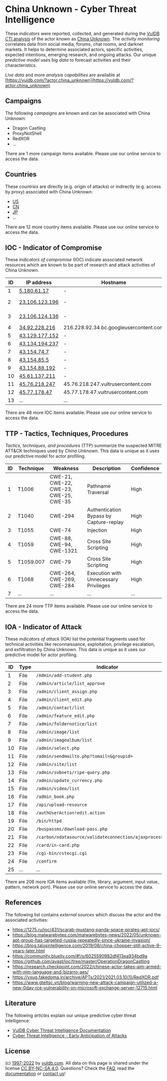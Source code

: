 # China Unknown - Cyber Threat Intelligence

These _indicators_ were reported, collected, and generated during the [VulDB CTI analysis](https://vuldb.com/?kb.cti) of the actor known as [China Unknown](https://vuldb.com/?actor.china_unknown). The _activity monitoring_ correlates data from social media, forums, chat rooms, and darknet markets. It helps to determine associated actors, specific activities, expected intentions, emerging research, and ongoing attacks. Our unique _predictive model_ uses _big data_ to forecast activities and their characteristics.

_Live data_ and more _analysis capabilities_ are available at [https://vuldb.com/?actor.china_unknown](https://vuldb.com/?actor.china_unknown)

## Campaigns

The following _campaigns_ are known and can be associated with China Unknown:

* Dragon Castling
* ProxyNotShell
* RedXOR
* ...

There are 1 more campaign items available. Please use our online service to access the data.

## Countries

These _countries_ are directly (e.g. origin of attacks) or indirectly (e.g. access by proxy) associated with China Unknown:

* [US](https://vuldb.com/?country.us)
* [CN](https://vuldb.com/?country.cn)
* [JP](https://vuldb.com/?country.jp)
* ...

There are 12 more country items available. Please use our online service to access the data.

## IOC - Indicator of Compromise

These _indicators of compromise_ (IOC) indicate associated network resources which are known to be part of research and attack activities of China Unknown.

ID | IP address | Hostname | Campaign | Confidence
-- | ---------- | -------- | -------- | ----------
1 | [5.180.61.17](https://vuldb.com/?ip.5.180.61.17) | - | ProxyNotShell | High
2 | [23.106.123.196](https://vuldb.com/?ip.23.106.123.196) | - | Dragon Castling | High
3 | [23.106.124.136](https://vuldb.com/?ip.23.106.124.136) | - | Dragon Castling | High
4 | [34.92.228.216](https://vuldb.com/?ip.34.92.228.216) | 216.228.92.34.bc.googleusercontent.com | RedXOR | Medium
5 | [43.129.177.152](https://vuldb.com/?ip.43.129.177.152) | - | - | High
6 | [43.134.194.237](https://vuldb.com/?ip.43.134.194.237) | - | - | High
7 | [43.154.74.7](https://vuldb.com/?ip.43.154.74.7) | - | - | High
8 | [43.154.85.5](https://vuldb.com/?ip.43.154.85.5) | - | - | High
9 | [43.154.88.192](https://vuldb.com/?ip.43.154.88.192) | - | - | High
10 | [45.61.137.211](https://vuldb.com/?ip.45.61.137.211) | - | Russia | High
11 | [45.76.218.247](https://vuldb.com/?ip.45.76.218.247) | 45.76.218.247.vultrusercontent.com | - | High
12 | [45.77.178.47](https://vuldb.com/?ip.45.77.178.47) | 45.77.178.47.vultrusercontent.com | - | High
13 | ... | ... | ... | ...

There are 48 more IOC items available. Please use our online service to access the data.

## TTP - Tactics, Techniques, Procedures

_Tactics, techniques, and procedures_ (TTP) summarize the suspected MITRE ATT&CK techniques used by _China Unknown_. This data is unique as it uses our predictive model for actor profiling.

ID | Technique | Weakness | Description | Confidence
-- | --------- | -------- | ----------- | ----------
1 | T1006 | CWE-21, CWE-22, CWE-23, CWE-25, CWE-35 | Pathname Traversal | High
2 | T1040 | CWE-294 | Authentication Bypass by Capture-replay | High
3 | T1055 | CWE-74 | Injection | High
4 | T1059 | CWE-88, CWE-94, CWE-1321 | Cross Site Scripting | High
5 | T1059.007 | CWE-79 | Cross Site Scripting | High
6 | T1068 | CWE-264, CWE-269, CWE-284 | Execution with Unnecessary Privileges | High
7 | ... | ... | ... | ...

There are 24 more TTP items available. Please use our online service to access the data.

## IOA - Indicator of Attack

These _indicators of attack_ (IOA) list the potential fragments used for technical activities like reconnaissance, exploitation, privilege escalation, and exfiltration by China Unknown. This data is unique as it uses our predictive model for actor profiling.

ID | Type | Indicator | Confidence
-- | ---- | --------- | ----------
1 | File | `/Admin/add-student.php` | High
2 | File | `/admin/article/list_approve` | High
3 | File | `/admin/client_assign.php` | High
4 | File | `/admin/client_edit.php` | High
5 | File | `/admin/contact/list` | High
6 | File | `/admin/feature_edit.php` | High
7 | File | `/admin/foldernotice/list` | High
8 | File | `/admin/image/list` | High
9 | File | `/admin/imagealbum/list` | High
10 | File | `/admin/select.php` | High
11 | File | `/admin/sendmailto.php?tomail=&groupid=` | High
12 | File | `/admin/site/list` | High
13 | File | `/admin/subnets/ripe-query.php` | High
14 | File | `/admin/update_currency.php` | High
15 | File | `/admin/video/list` | High
16 | File | `/admin_book.php` | High
17 | File | `/api/upload-resource` | High
18 | File | `/authUserAction!edit.action` | High
19 | File | `/bin/httpd` | Medium
20 | File | `/buspassms/download-pass.php` | High
21 | File | `/carbon/ndatasource/validateconnection/ajaxprocessor.jsp` | High
22 | File | `/card/in-card.php` | High
23 | File | `/cgi-bin/cstecgi.cgi` | High
24 | File | `/confirm` | Medium
25 | ... | ... | ...

There are 206 more IOA items available (file, library, argument, input value, pattern, network port). Please use our online service to access the data.

## References

The following list contains _external sources_ which discuss the actor and the associated activities:

* https://1275.ru/ioc/431/scarab-mustang-panda-space-pirates-apt-iocs/
* https://blog.malwarebytes.com/malwarebytes-news/2022/05/unknown-apt-group-has-targeted-russia-repeatedly-since-ukraine-invasion/
* https://blog.talosintelligence.com/2019/08/china-chopper-still-active-9-years-later.html
* https://community.blueliv.com/#!/s/6025590982df413ea934bd9a
* https://github.com/avast/ioc/tree/master/OperationDragonCastling
* https://research.checkpoint.com/2022/chinese-actor-takes-aim-armed-with-nim-language-and-bizarro-aes/
* https://vxug.fakedoma.in/archive/APTs/2021/2021.03.10(1)/RedXOR.pdf
* https://www.gteltsc.vn/blog/warning-new-attack-campaign-utilized-a-new-0day-rce-vulnerability-on-microsoft-exchange-server-12715.html

## Literature

The following _articles_ explain our unique predictive cyber threat intelligence:

* [VulDB Cyber Threat Intelligence Documentation](https://vuldb.com/?kb.cti)
* [Cyber Threat Intelligence - Early Anticipation of Attacks](https://www.scip.ch/en/?labs.20201022)

## License

(c) [1997-2022](https://vuldb.com/?kb.changelog) by [vuldb.com](https://vuldb.com/?kb.about). All data on this page is shared under the license [CC BY-NC-SA 4.0](https://creativecommons.org/licenses/by-nc-sa/4.0/). Questions? Check the [FAQ](https://vuldb.com/?kb.faq), read the [documentation](https://vuldb.com/?kb) or [contact us](https://vuldb.com/?contact)!

